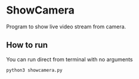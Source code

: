 # ShowCamera

Program to show live video stream from camera.

## How to run
You can run direct from terminal with no arguments
```bash
python3 showcamera.py
```